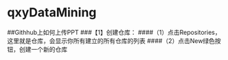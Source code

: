 # qxyDataMining
##Githhub上如何上传PPT
###【1】创建仓库：
####（1）点击Repositories，这里就是仓库，会显示你所有建立的所有仓库的列表
####（2）点击New绿色按钮，创建一个新的仓库
